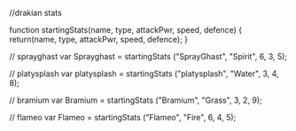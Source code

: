 //drakian stats

function startingStats(name, type, attackPwr, speed, defence) {
    return(name, type, attackPwr, speed, defence);
}


// sprayghast
var Sprayghast = startingStats ("SprayGhast", "Spirit", 6, 3, 5);

// platysplash
var platysplash = startingStats ("platysplash", "Water", 3, 4, 8);

// bramium
var Bramium = startingStats ("Bramium", "Grass", 3, 2, 9);

// flameo
var Flameo = startingStats ("Flameo", "Fire", 6, 4, 5);
